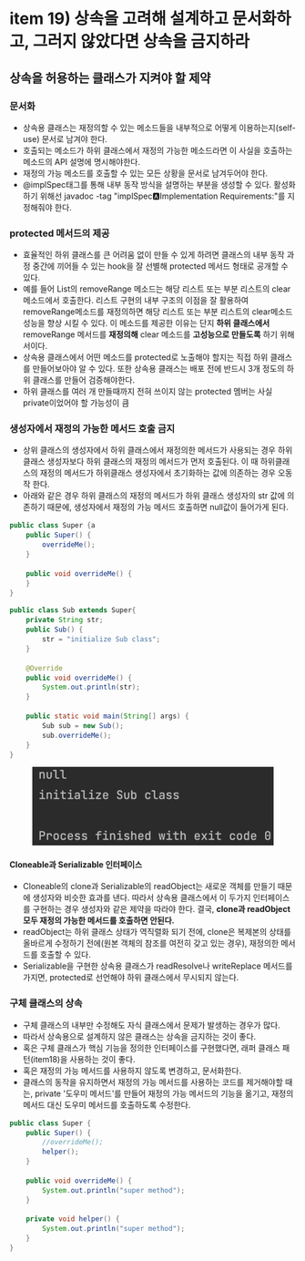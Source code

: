 # item 19) 상속을 고려해 설계하고 문서화하고, 그러지 않았다면 상속을 금지하라

## 상속을 허용하는 클래스가 지켜야 할 제약

### **문서화**

* 상속용 클래스는 재정의할 수 있는 메소드들을 내부적으로 어떻게 이용하는지(self-use) 문서로 남겨야 한다.
* 호출되는 메소드가 하위 클래스에서 재정의 가능한 메소드라면 이 사실을 호출하는 메소드의 API 설명에 명시해야한다.
* 재정의 가능 메소드를 호출할 수 있는 모든 상황을 문서로 남겨두어야 한다.
* @implSpec태그를 통해 내부 동작 방식을 설명하는 부분을 생성할 수 있다. 활성화 하기 위해선 javadoc -tag "implSpec:a:Implementation Requirements:"를 지정해줘야 한다.

### **protected 메서드의 제공**

* 효율적인 하위 클래스를 큰 어려움 없이 만들 수 있게 하려면 클래스의 내부 동작 과정 중간에 끼어들 수 있는 hook을 잘 선별해 protected 메서드 형태로 공개할 수 있다.
* 예를 들어 List의 removeRange 메소드는 해당 리스트 또는 부분 리스트의 clear 메소드에서 호출한다. 리스트 구현의 내부 구조의 이점을 잘 활용하여 removeRange메소드를 재정의하면 해당 리스트 또는 부분 리스트의 clear메소드 성능을 향상 시킬 수 있다. 이 메소드를 제공한 이유는 단지 **하위 클래스에서** removeRange 메서드를 **재정의해** clear 메소드를 **고성능으로 만들도록** 하기 위해서이다.
* 상속용 클래스에서 어떤 메소드를 protected로 노출해야 할지는 직접 하위 클래스를 만들어보아야 알 수 있다. 또한 상속용 클래스는 배포 전에 반드시 3개 정도의 하위 클래스를 만들어 검증해야한다.
* 하위 클래스를 여러 개 만들때까지 전혀 쓰이지 않는 protected 멤버는 사실 private이었어야 할 가능성이 큼

### **생성자에서 재정의 가능한 메서드 호출 금지**

* 상위 클래스의 생성자에서 하위 클래스에서 재정의한 메서드가 사용되는 경우 하위 클래스 생성자보다 하위 클래스의 재정의 메서드가 먼저 호출된다. 이 때 하위클래스의 재정의 메서드가 하위클래스 생성자에서 초기화하는 값에 의존하는 경우 오동작 한다.
* 아래와 같은 경우 하위 클래스의 재정의 메서드가 하위 클래스 생성자의 str 값에 의존하기 때문에, 생성자에서 재정의 가능 메서드 호출하면 null값이 들어가게 된다.

```java
public class Super {a
    public Super() {
        overrideMe();
    }

    public void overrideMe() {
    }
}
```

```java
public class Sub extends Super{
    private String str;
    public Sub() {
        str = "initialize Sub class";
    }

    @Override
    public void overrideMe() {
        System.out.println(str);
    }

    public static void main(String[] args) {
        Sub sub = new Sub();
        sub.overrideMe();
    }
}
```

<figure><img src="../../../.gitbook/assets/image (4) (1) (1) (1).png" alt=""><figcaption></figcaption></figure>

#### **Cloneable과 Serializable 인터페이스**

* Cloneable의 clone과 Serializable의 readObject는 새로운 객체를 만들기 때문에 생성자와 비슷한 효과를 낸다. 따라서 상속용 클래스에서 이 두가지 인터페이스를 구현하는 경우 생성자와 같은 제약을 따라야 한다. 결국, **clone과 readObject 모두 재정의 가능한 메서드를 호출하면 안된다.**
* readObject는 하위 클래스 상태가 역직렬화 되기 전에, clone은 복제본의 상태를 올바르게 수정하기 전에(원본 객체의 참조를 여전히 갖고 있는 경우), 재정의한 메서드를 호출할 수 있다.
* Serializable을 구현한 상속용 클래스가 readResolve나 writeReplace 메서드를 가지면, protected로 선언해야 하위 클래스에서 무시되지 않는다.

### **구체 클래스의 상속**

* 구체 클래스의 내부만 수정해도 자식 클래스에서 문제가 발생하는 경우가 많다.
* 따라서 상속용으로 설계하지 않은 클래스는 상속을 금지하는 것이 좋다.
* 혹은 구체 클래스가 핵심 기능을 정의한 인터페이스를 구현했다면, 래퍼 클래스 패턴(item18)을 사용하는 것이 좋다.
* 혹은 재정의 가능 메서드를 사용하지 않도록 변경하고, 문서화한다.
* 클래스의 동작을 유지하면서 재정의 가능 메서드를 사용하는 코드를 제거해야할 때는, private '도우미 메서드'를 만들어 재정의 가능 메서드의 기능을 옮기고, 재정의 메서드 대신 도우미 메서드를 호출하도록 수정한다.

```java
public class Super {
    public Super() {
        //overrideMe();
        helper();
    }

    public void overrideMe() {
    	System.out.println("super method");
    }

    private void helper() {
    	System.out.println("super method");
    }
}
```
